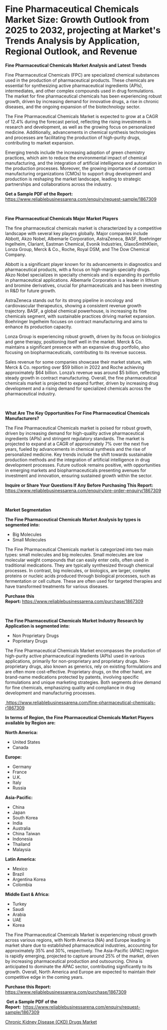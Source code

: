 <p><h1>Fine Pharmaceutical Chemicals Market Size: Growth Outlook from 2025 to 2032, projecting at Market's Trends Analysis by Application, Regional Outlook, and Revenue</h1></p><p><strong>Fine Pharmaceutical Chemicals Market Analysis and Latest Trends</strong></p>
<p><p>Fine Pharmaceutical Chemicals (FPC) are specialized chemical substances used in the production of pharmaceutical products. These chemicals are essential for synthesizing active pharmaceutical ingredients (APIs), intermediates, and other complex compounds used in drug formulations. The market for fine pharmaceutical chemicals has been experiencing robust growth, driven by increasing demand for innovative drugs, a rise in chronic diseases, and the ongoing expansion of the biotechnology sector.</p><p>The Fine Pharmaceutical Chemicals Market is expected to grow at a CAGR of 12.4% during the forecast period, reflecting the rising investments in research and development, as well as the growing focus on personalized medicine. Additionally, advancements in chemical synthesis technologies and processes are facilitating the production of high-purity drugs, contributing to market expansion. </p><p>Emerging trends include the increasing adoption of green chemistry practices, which aim to reduce the environmental impact of chemical manufacturing, and the integration of artificial intelligence and automation in the production processes. Moreover, the growing importance of contract manufacturing organizations (CMOs) to support drug development and production is reshaping the market landscape, leading to strategic partnerships and collaborations across the industry.</p></p>
<p><strong>Get a Sample PDF of the Report:&nbsp;</strong> <a href="https://www.reliablebusinessarena.com/enquiry/request-sample/1867309?utm_campaign=2004&utm_medium=2&utm_source=Github&utm_content=ia&utm_term=09032025&utm_id=fine-pharmaceutical-chemicals">https://www.reliablebusinessarena.com/enquiry/request-sample/1867309</a></p>
<p>&nbsp;</p>
<p><strong>Fine Pharmaceutical Chemicals Major Market Players</strong></p>
<p><p>The fine pharmaceutical chemicals market is characterized by a competitive landscape with several key players globally. Major companies include Abbott, Akzo Nobel, Albemarle Corporation, AstraZeneca, BASF, Boehringer Ingelheim, Clariant, Eastman Chemical, Evonik Industries, GlaxoSmithKlein, Lonza Group, Merck & Co., Roche, Royal DSM, and The Dow Chemical Company.</p><p>Abbott is a significant player known for its advancements in diagnostics and pharmaceutical products, with a focus on high-margin specialty drugs. Akzo Nobel specializes in specialty chemicals and is expanding its portfolio in pharmaceutical applications. Albemarle Corporation is a leader in lithium and bromine derivatives, crucial for pharmaceuticals and has been investing in R&D for future growth.</p><p>AstraZeneca stands out for its strong pipeline in oncology and cardiovascular therapeutics, showing a consistent revenue growth trajectory. BASF, a global chemical powerhouse, is increasing its fine chemicals segment, with sustainable practices driving market expansion. Boehringer Ingelheim focuses on contract manufacturing and aims to enhance its production capacity.</p><p>Lonza Group is experiencing robust growth, driven by its focus on biologics and gene therapy, positioning itself well in the market. Merck & Co. maintains a significant presence with an expansive drug portfolio, also focusing on biopharmaceuticals, contributing to its revenue success.</p><p>Sales revenue for some companies showcase their market stature, with Merck & Co. reporting over $59 billion in 2022 and Roche achieving approximately $64 billion. Lonza’s revenue was around $5 billion, reflecting steady growth in contract manufacturing. Overall, the fine pharmaceutical chemicals market is projected to expand further, driven by increasing drug development and a rising demand for specialized chemicals across the pharmaceutical industry.</p></p>
<p>&nbsp;</p>
<p><strong>What Are The Key Opportunities For Fine Pharmaceutical Chemicals Manufacturers?</strong></p>
<p><p>The Fine Pharmaceutical Chemicals market is poised for robust growth, driven by increasing demand for high-quality active pharmaceutical ingredients (APIs) and stringent regulatory standards. The market is projected to expand at a CAGR of approximately 7% over the next five years, fueled by advancements in chemical synthesis and the rise of personalized medicine. Key trends include the shift towards sustainable production methods and the integration of artificial intelligence in drug development processes. Future outlook remains positive, with opportunities in emerging markets and biopharmaceuticals presenting avenues for investment and innovation, ensuring sustained growth within the sector.</p></p>
<p><strong>Inquire or Share Your Questions If Any Before Purchasing This Report:</strong> <a href="https://www.reliablebusinessarena.com/enquiry/pre-order-enquiry/1867309?utm_campaign=2004&utm_medium=2&utm_source=Github&utm_content=ia&utm_term=09032025&utm_id=fine-pharmaceutical-chemicals">https://www.reliablebusinessarena.com/enquiry/pre-order-enquiry/1867309</a></p>
<p>&nbsp;</p>
<p><strong>Market Segmentation</strong></p>
<p><strong>The Fine Pharmaceutical Chemicals Market Analysis by types is segmented into:</strong></p>
<p><ul><li>Big Molecules</li><li>Small Molecules</li></ul></p>
<p><p>The Fine Pharmaceutical Chemicals market is categorized into two main types: small molecules and big molecules. Small molecules are low molecular weight compounds that can easily enter cells, often used in traditional medications. They are typically synthesized through chemical processes. In contrast, big molecules, or biologics, are larger, complex proteins or nucleic acids produced through biological processes, such as fermentation or cell culture. These are often used for targeted therapies and have transformed treatments for various diseases.</p></p>
<p><strong>Purchase this Report:&nbsp;</strong><a href="https://www.reliablebusinessarena.com/purchase/1867309?utm_campaign=2004&utm_medium=2&utm_source=Github&utm_content=ia&utm_term=09032025&utm_id=fine-pharmaceutical-chemicals">https://www.reliablebusinessarena.com/purchase/1867309</a></p>
<p>&nbsp;</p>
<p><strong>The Fine Pharmaceutical Chemicals Market Industry Research by Application is segmented into:</strong></p>
<p><ul><li>Non Proprietary Drugs</li><li>Poprietary Drugs</li></ul></p>
<p><p>The Fine Pharmaceutical Chemicals Market encompasses the production of high-purity active pharmaceutical ingredients (APIs) used in various applications, primarily for non-proprietary and proprietary drugs. Non-proprietary drugs, also known as generics, rely on existing formulations and are often more cost-effective. Proprietary drugs, on the other hand, are brand-name medications protected by patents, involving specific formulations and unique marketing strategies. Both segments drive demand for fine chemicals, emphasizing quality and compliance in drug development and manufacturing processes.</p></p>
<p><a href="https://www.reliablebusinessarena.com/fine-pharmaceutical-chemicals-r1867309?utm_campaign=2004&utm_medium=2&utm_source=Github&utm_content=ia&utm_term=09032025&utm_id=fine-pharmaceutical-chemicals">&nbsp;https://www.reliablebusinessarena.com/fine-pharmaceutical-chemicals-r1867309</a></p>
<p><strong>In terms of Region, the Fine Pharmaceutical Chemicals Market Players available by Region are:</strong></p>
<p>
    <p> <strong> North America: </strong>
        <ul>
            <li>United States</li>
            <li>Canada</li>
        </ul>
        </p> 
    <p> <strong> Europe: </strong>
        <ul>
            <li>Germany</li>
            <li>France</li>
            <li>U.K.</li>
            <li>Italy</li>
            <li>Russia</li>
        </ul>
        </p> 
    <p> <strong> Asia-Pacific: </strong>
        <ul>
            <li>China</li>
            <li>Japan</li>
            <li>South Korea</li>
            <li>India</li>
            <li>Australia</li>
            <li>China Taiwan</li>
            <li>Indonesia</li>
            <li>Thailand</li>
            <li>Malaysia</li>
        </ul>
        </p> 
    <p> <strong> Latin America: </strong>
        <ul>
            <li>Mexico</li>
            <li>Brazil</li>
            <li>Argentina Korea</li>
            <li>Colombia</li>
        </ul>
        </p> 
    <p> <strong> Middle East & Africa: </strong>
        <ul>
            <li>Turkey</li>
            <li>Saudi</li>
            <li>Arabia</li>
            <li>UAE</li>
            <li>Korea</li>
        </ul>
    </p>
    </p>
<p><p>The Fine Pharmaceutical Chemicals Market is experiencing robust growth across various regions, with North America (NA) and Europe leading in market share due to established pharmaceutical industries, accounting for approximately 35% and 30%, respectively. The Asia-Pacific (APAC) region is rapidly emerging, projected to capture around 25% of the market, driven by increasing pharmaceutical production and outsourcing. China is anticipated to dominate the APAC sector, contributing significantly to its growth. Overall, North America and Europe are expected to maintain their competitive edge in the coming years.</p></p>
<p><strong>Purchase this Report: </strong><a href="https://www.reliablebusinessarena.com/purchase/1867309?utm_campaign=2004&utm_medium=2&utm_source=Github&utm_content=ia&utm_term=09032025&utm_id=fine-pharmaceutical-chemicals">https://www.reliablebusinessarena.com/purchase/1867309</a></p>
<p>&nbsp;<strong>Get a Sample PDF of the Report:&nbsp;&nbsp;</strong><a href="https://www.reliablebusinessarena.com/enquiry/request-sample/1867309?utm_campaign=2004&utm_medium=2&utm_source=Github&utm_content=ia&utm_term=09032025&utm_id=fine-pharmaceutical-chemicals">https://www.reliablebusinessarena.com/enquiry/request-sample/1867309</a></p>
<p><strong></strong></p>
<p><p><a href="https://github.com/andulanick3/Market-Research-Report-List-1/blob/main/chronic-kidney-disease-ckd-drugs-market.md?utm_campaign=2004&utm_medium=2&utm_source=Github&utm_content=ia&utm_term=09032025&utm_id=fine-pharmaceutical-chemicals">Chronic Kidney Disease (CKD) Drugs Market</a></p></p>
